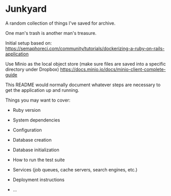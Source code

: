 # Junkyard

A random collection of things I've saved for archive.

One man's trash is another man's treasure.

Initial setup based on: https://semaphoreci.com/community/tutorials/dockerizing-a-ruby-on-rails-application

Use Minio as the local object store (make sure files are saved into a specific directory under Dropbox)
https://docs.minio.io/docs/minio-client-complete-guide

This README would normally document whatever steps are necessary to get the
application up and running.

Things you may want to cover:

* Ruby version

* System dependencies

* Configuration

* Database creation

* Database initialization

* How to run the test suite

* Services (job queues, cache servers, search engines, etc.)

* Deployment instructions

* ...

